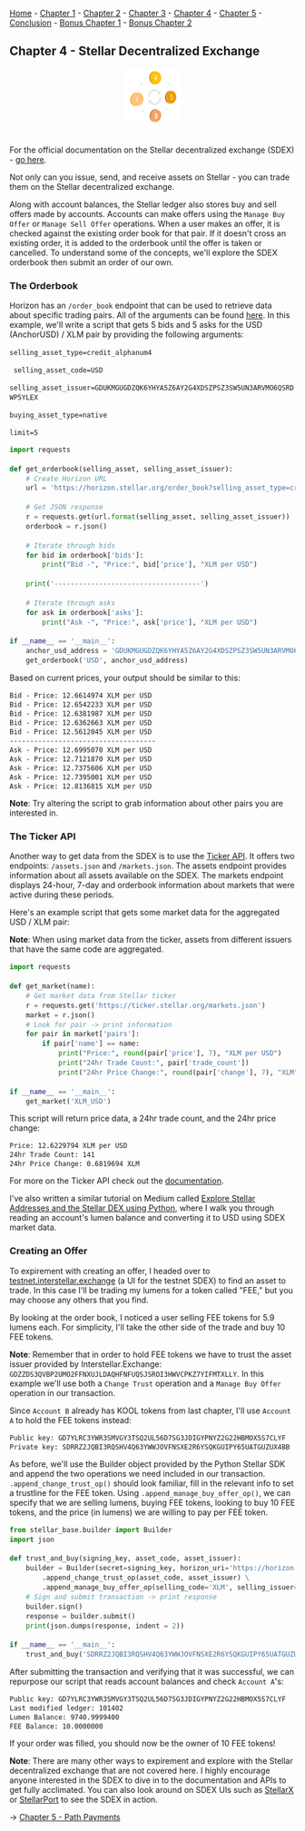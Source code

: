 [Home](README.md) - [Chapter 1](1-accounts.md) - [Chapter 2](2-payments.md) - [Chapter 3](3-assets.md) - [Chapter 4](4-decentralized-exchange.md) - [Chapter 5](5-path-payments.md) - [Conclusion](6-conclusion.md) - [Bonus Chapter 1](bonus-xdr.md) - [Bonus Chapter 2](bonus-streaming.md)

## Chapter 4 - Stellar Decentralized Exchange

<div align="center"><img width="20%" src="imgs/decentralized-exchange.png"></div>
<br>

For the official documentation on the Stellar decentralized exchange (SDEX) - [go here](https://www.stellar.org/developers/guides/concepts/exchange.html).

Not only can you issue, send, and receive assets on Stellar - you can trade them on the Stellar decentralized exchange.

Along with account balances, the Stellar ledger also stores buy and sell offers made by accounts. Accounts can make offers using the ```Manage Buy Offer``` or ```Manage Sell Offer``` operations. When a user makes an offer, it is checked against the existing order book for that pair. If it doesn't cross an existing order, it is added to the orderbook until the offer is taken or cancelled. To understand some of the concepts, we'll explore the SDEX orderbook then submit an order of our own.

### The Orderbook

Horizon has an ```/order_book``` endpoint that can be used to retrieve data about specific trading pairs. All of the arguments can be found [here](https://www.stellar.org/developers/horizon/reference/endpoints/orderbook-details.html). In this example, we'll write a script that gets 5 bids and 5 asks for the USD (AnchorUSD) / XLM pair by providing the following arguments:

``` selling_asset_type=credit_alphanum4 ```

``` selling_asset_code=USD```

``` selling_asset_issuer=GDUKMGUGDZQK6YHYA5Z6AY2G4XDSZPSZ3SW5UN3ARVMO6QSRDWP5YLEX ```

``` buying_asset_type=native ```

``` limit=5 ```

``` python
import requests

def get_orderbook(selling_asset, selling_asset_issuer):
    # Create Horizon URL
    url = 'https://horizon.stellar.org/order_book?selling_asset_type=credit_alphanum4&selling_asset_code={}&selling_asset_issuer={}&buying_asset_type=native&limit=5'

    # Get JSON response
    r = requests.get(url.format(selling_asset, selling_asset_issuer))
    orderbook = r.json()

    # Iterate through bids
    for bid in orderbook['bids']:
        print("Bid -", "Price:", bid['price'], "XLM per USD")

    print('------------------------------------')

    # Iterate through asks
    for ask in orderbook['asks']:
        print("Ask -", "Price:", ask['price'], "XLM per USD")

if __name__ == '__main__':
    anchor_usd_address = 'GDUKMGUGDZQK6YHYA5Z6AY2G4XDSZPSZ3SW5UN3ARVMO6QSRDWP5YLEX'
    get_orderbook('USD', anchor_usd_address)

```

Based on current prices, your output should be similar to this:  
```
Bid - Price: 12.6614974 XLM per USD
Bid - Price: 12.6542233 XLM per USD
Bid - Price: 12.6381987 XLM per USD
Bid - Price: 12.6362663 XLM per USD
Bid - Price: 12.5612045 XLM per USD
------------------------------------
Ask - Price: 12.6995070 XLM per USD
Ask - Price: 12.7121870 XLM per USD
Ask - Price: 12.7375606 XLM per USD
Ask - Price: 12.7395001 XLM per USD
Ask - Price: 12.8136815 XLM per USD
```

**Note**: Try altering the script to grab information about other pairs you are interested in.

### The Ticker API

Another way to get data from the SDEX is to use the [Ticker API](https://medium.com/stellar-developers-blog/a-new-ticker-for-the-stellar-community-4ba7961e0759). It offers two endpoints: ```/assets.json``` and ```/markets.json```. The assets endpoint provides information about all assets available on the SDEX. The markets endpoint displays 24-hour, 7-day and orderbook information about markets that were active during these periods.

Here's an example script that gets some market data for the aggregated USD / XLM pair:

**Note**: When using market data from the ticker, assets from different issuers that have the same code are aggregated.

``` python
import requests

def get_market(name):
    # Get market data from Stellar ticker
    r = requests.get('https://ticker.stellar.org/markets.json')
    market = r.json()
    # Look for pair -> print information
    for pair in market['pairs']:
        if pair['name'] == name:
            print("Price:", round(pair['price'], 7), "XLM per USD")
            print("24hr Trade Count:", pair['trade_count'])
            print("24hr Price Change:", round(pair['change'], 7), "XLM")

if __name__ == '__main__':
    get_market('XLM_USD')
```

This script will return price data, a 24hr trade count, and the 24hr price change:
```
Price: 12.6229794 XLM per USD
24hr Trade Count: 141
24hr Price Change: 0.6819694 XLM
```

For more on the Ticker API check out the [documentation](https://github.com/stellar/go/blob/master/services/ticker/docs/API.md).

I've also written a similar tutorial on Medium called [Explore Stellar Addresses and the Stellar DEX using Python](https://medium.com/@kolten/explore-stellar-addresses-and-the-stellar-dex-using-python-e72611822b48), where I walk you through reading an account's lumen balance and converting it to USD using SDEX market data.  

### Creating an Offer

To expirement with creating an offer, I headed over to [testnet.interstellar.exchange](https://testnet.interstellar.exchange/app/#/markets/guest) (a UI for the testnet SDEX) to find an asset to trade. In this case I'll be trading my lumens for a token called "FEE," but you may choose any others that you find.

By looking at the order book, I noticed a user selling FEE tokens for 5.9 lumens each. For simplicity, I'll take the other side of the trade and buy 10 FEE tokens.

**Note**: Remember that in order to hold FEE tokens we have to trust the asset issuer provided by Interstellar.Exchange: ```GDZZDS3QVBP2UMO2FFNXUJLDAQHFNFUQSJSROI3HWVCPKZ7YIFMTXLLY```. In this example we'll use both a ```Change Trust``` operation and a ```Manage Buy Offer``` operation in our transaction.

Since ```Account B``` already has KOOL tokens from last chapter, I'll use ```Account A``` to hold the FEE tokens instead:

```
Public key: GD7YLRC3YWR3SMVGY3TSQ2UL56D7SG3JDIGYPNYZ2G22HBMOX5S7CLYF
Private key: SDRRZ2JQBI3RQSHV4Q63YWWJOVFNSXE2R6YSQKGUIPY65UATGUZUX4BB
```

As before, we'll use the Builder object provided by the Python Stellar SDK and append the two operations we need included in our transaction. ```.append_change_trust_op()``` should look familiar, fill in the relevant info to set a trustline for the FEE token. Using ```.append_manage_buy_offer_op()```, we can specify that we are selling lumens, buying FEE tokens, looking to buy 10 FEE tokens, and the price (in lumens) we are willing to pay per FEE token.

``` python
from stellar_base.builder import Builder
import json

def trust_and_buy(signing_key, asset_code, asset_issuer):
    builder = Builder(secret=signing_key, horizon_uri='https://horizon-testnet.stellar.org' , network='testnet') \
        .append_change_trust_op(asset_code, asset_issuer) \
        .append_manage_buy_offer_op(selling_code='XLM', selling_issuer=None, buying_code=asset_code, buying_issuer=asset_issuer, amount='10', price='5.9')
    # Sign and submit transaction -> print response
    builder.sign()
    response = builder.submit()
    print(json.dumps(response, indent = 2))

if __name__ == '__main__':
    trust_and_buy('SDRRZ2JQBI3RQSHV4Q63YWWJOVFNSXE2R6YSQKGUIPY65UATGUZUX4BB', 'FEE', 'GDZZDS3QVBP2UMO2FFNXUJLDAQHFNFUQSJSROI3HWVCPKZ7YIFMTXLLY')
```

After submitting the transaction and verifying that it was successful, we can repurpose our script that reads account balances and check ```Account A```'s:

```
Public key: GD7YLRC3YWR3SMVGY3TSQ2UL56D7SG3JDIGYPNYZ2G22HBMOX5S7CLYF
Last modified ledger: 101402
Lumen Balance: 9740.9999400
FEE Balance: 10.0000000
```

If your order was filled, you should now be the owner of 10 FEE tokens!

**Note**: There are many other ways to expirement and explore with the Stellar decentralized exchange that are not covered here. I highly encourage anyone interested in the SDEX to dive in to the documentation and APIs to get fully acclimated. You can also look around on SDEX UIs such as [StellarX](https://www.stellarx.com/markets) or [StellarPort](https://stellarport.io/exchange/) to see the SDEX in action.   

→ [Chapter 5 - Path Payments](5-path-payments.md)
